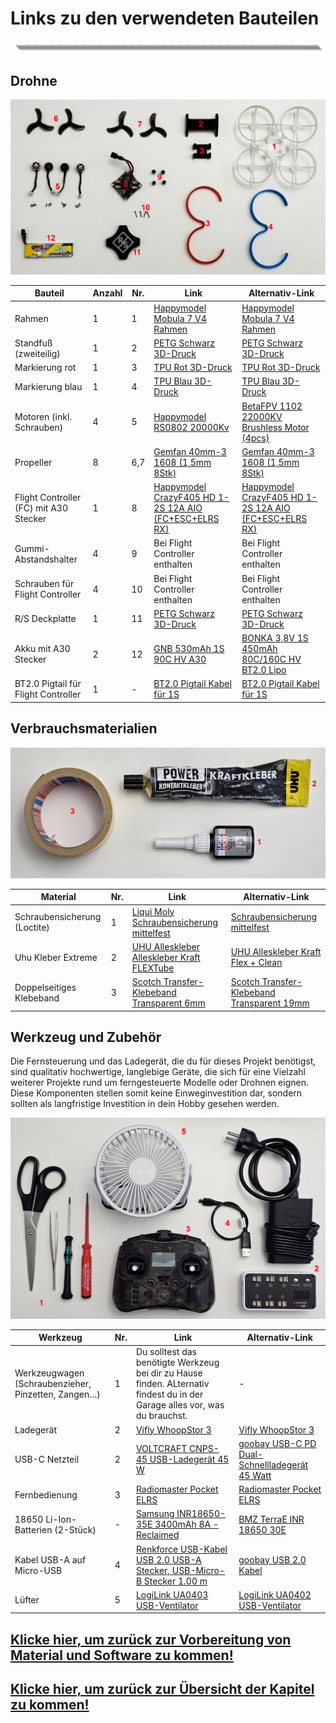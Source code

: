 # Links zu den verwendeten Bauteilen
![image](https://github.com/Rohde-Schwarz-Garage/.github/blob/main/ressources/graphics/2024_03_13_Trennbanner_GitHub_Grey_Transparent.png?raw=true)

## Drohne

![Image](/rsc/01_img/01_Materials/Parts.png)

| Bauteil                               | Anzahl | Nr.  | Link | Alternativ-Link |
|---------------------------------------|--------|------|------|-----------------|
| Rahmen                                | 1      | 1    |[Happymodel Mobula 7 V4 Rahmen](https://www.rotorama.de/product/happymodel-ram-moblite7-v4)|[Happymodel Mobula 7 V4 Rahmen](https://www.drone-fpv-racer.com/en/happymodel-75mm-v4-frame-for-moblite7-8683.html#/10-color-white)|
| Standfuß (zweiteilig)                 | 1      | 2    |[PETG Schwarz 3D-Druck](https://www.conrad.de/de/p/polymaker-pb01001-polylite-filament-petg-hitzebestaendig-hohe-zugfestigkeit-1-75-mm-1000-g-schwarz-1-st-2632939.html)|[PETG Schwarz 3D-Druck](https://www.reichelt.de/filament-polylite-petg-1-75-mm-1-kg-schwarz-polymaker-b01001-p323881.html?&trstct=pol_2&nbc=1)|
| Markierung rot                        | 1      | 3    |[TPU Rot 3D-Druck](https://www.conrad.de/de/p/polymaker-pd01003-polyflex-tpu-95a-filament-tpu-flexibel-1-75-mm-750-g-rot-1-st-2632898.html)|[TPU Rot 3D-Druck](https://www.reichelt.de/filament-tpu-92a-rot-1-75-mm-750-g-kimya-pe1014tq-p351400.html?&trstct=vrt_pdn&nbc=1)|
| Markierung blau                       | 1      | 4    |[TPU Blau 3D-Druck](https://www.conrad.de/de/p/polymaker-pd01005-polyflex-tpu-95a-filament-tpu-flexibel-1-75-mm-750-g-blau-1-st-2632896.html)|[TPU Blau 3D-Druck](https://www.reichelt.de/filament-tpu-92a-blau-1-75-mm-750-g-kimya-pe1015tq-p351401.html?&trstct=vrt_pdn&nbc=1)|
| Motoren (inkl. Schrauben)             | 4      | 5    |[Happymodel RS0802 20000Kv](https://www.rotorama.de/product/happymodel-rs0802-20000kv)|[BetaFPV 1102 22000KV Brushless Motor (4pcs)](https://n-factory.de/BetaFPV-1102-22000KV-Brushless-Motor-4pcs)|
| Propeller                             | 8      | 6,7  |[Gemfan 40mm-3 1608 (1,5mm 8Stk)](https://www.rotorama.de/product/gemfan-40mm-3-1608-1-5mm)|[Gemfan 40mm-3 1608 (1,5mm 8Stk)](https://shop.rc-hangar15.de/Gemfan-40mm-3-Blatt-Propeller-1608-15mm-Welle-clear-black)|
| Flight Controller (FC) mit A30 Stecker| 1      | 8    |[Happymodel CrazyF405 HD 1-2S 12A AIO (FC+ESC+ELRS RX)](https://www.rotorama.de/product/happymodel-crazyf405-hd-aio-fc-esc-elrs-rx)|[Happymodel CrazyF405 HD 1-2S 12A AIO (FC+ESC+ELRS RX)](https://www.drone-fpv-racer.com/en/crazyf405-hd-elrs-12a-aio-by-happymodel-11297.html)|
| Gummi-Abstandshalter                  | 4      | 9    |Bei Flight Controller enthalten | Bei Flight Controller enthalten |
| Schrauben für Flight Controller       | 4      | 10   |Bei Flight Controller enthalten | Bei Flight Controller enthalten |
| R/S Deckplatte                        | 1      | 11   |[PETG Schwarz 3D-Druck](https://www.conrad.de/de/p/polymaker-pb01001-polylite-filament-petg-hitzebestaendig-hohe-zugfestigkeit-1-75-mm-1000-g-schwarz-1-st-2632939.html)|[PETG Schwarz 3D-Druck](https://www.reichelt.de/filament-polylite-petg-1-75-mm-1-kg-schwarz-polymaker-b01001-p323881.html?&trstct=pol_2&nbc=1)|
| Akku mit A30 Stecker                  | 2      | 12   |[GNB 530mAh 1S 90C HV A30](https://www.rotorama.de/product/gnb-530mah-1s-90c)|[BONKA 3,8V 1S 450mAh 80C/160C HV BT2.0 Lipo](https://shop.rc-hangar15.de/BONKA-38V-1S-450mAh-80C-160C-HV-BT20-Lipos)
| BT2.0 Pigtail für Flight Controller     | 1      |  -    |[BT2.0 Pigtail Kabel für 1S](https://shop.rc-hangar15.de/BT20-Pigtail-Kabel-fuer-BT20-1S-1-Stueck-BetaFPV)|[BT2.0 Pigtail Kabel für 1S](https://shop.rc-hangar15.de/BT20-U-Pigtail-Kabel-fuer-BT20-1S-1-Stueck-BetaFPV)|



## Verbrauchsmaterialien

![Image](/rsc/01_img/01_Materials/Materials.png)

| Material                       | Nr. | Link | Alternativ-Link |
|--------------------------------|-----|------|-----------------|
| Schraubensicherung (Loctite)   | 1   |[Liqui Moly Schraubensicherung mittelfest](https://www.conrad.de/de/p/liqui-moly-3801-schraubensicherung-festigkeit-mittel-10-g-752960.html)|[Schraubensicherung mittelfest](https://www.reichelt.de/schraubensicherung-lack-mittelfest-blau-10-ml-lack-l310b-p313598.html?&trstct=pol_4&nbc=1)|
| Uhu Kleber Extreme             | 2   |[UHU Alleskleber Alleskleber Kraft FLEXTube](https://www.conrad.de/de/p/uhu-alleskleber-alleskleber-kraft-flextube-45040-42-g-478764.html)|[UHU Alleskleber Kraft Flex + Clean](https://www.conrad.de/de/p/uhu-alleskleber-kraft-flex-clean-73-18-g-631774.html#productTechData)|
| Doppelseitiges Klebeband       | 3   |[Scotch Transfer-Klebeband Transparent 6mm](https://www.conrad.de/de/p/scotch-924633-924633-transfer-klebeband-transparent-l-x-b-33-m-x-6-mm-1-st-2266070.html)|[Scotch Transfer-Klebeband Transparent 19mm](https://www.conrad.de/de/p/scotch-9241933-9241933-transfer-klebeband-transparent-l-x-b-33-m-x-19-mm-1-st-2266071.html)|


## Werkzeug und Zubehör

Die Fernsteuerung und das Ladegerät, die du für dieses Projekt benötigst, sind qualitativ hochwertige, langlebige Geräte, die sich für eine Vielzahl weiterer Projekte rund um ferngesteuerte Modelle oder Drohnen eignen. Diese Komponenten stellen somit keine Einweginvestition dar, sondern sollten als langfristige Investition in dein Hobby gesehen werden. 

![Image](/rsc/01_img/01_Materials/Tools.png)

| Werkzeug                                                  | Nr. | Link | Alternativ-Link |
|-----------------------------------------------------------|-----|------|-----------------|
| Werkzeugwagen (Schraubenzieher, Pinzetten, Zangen…)       | 1   |Du solltest das benötigte Werkzeug bei dir zu Hause finden. ALternativ findest du in der Garage alles vor, was du brauchst.| - |
| Ladegerät                                                 | 2   |[Vifly WhoopStor 3](https://www.rotorama.de/product/vifly-whoopstor)| [Vifly WhoopStor 3](https://shop.rc-hangar15.de/VIFLY-WhoopStor-V3-1S-Lade-Entladegeraet-BT20-PH20-Schwarz)|
| USB-C Netzteil                                            | 2   |[VOLTCRAFT CNPS-45 USB-Ladegerät 45 W](https://www.conrad.de/de/p/voltcraft-cnps-45-usb-ladegeraet-45-w-steckdose-ausgangsstrom-max-3-a-anzahl-ausgaenge-1-x-usb-c-buchse-usb-power-del-1601915.html)|[goobay USB-C PD Dual-Schnellladegerät 45 Watt](https://www.alternate.de/goobay/USB-C-PD-Dual-Schnellladeger%C3%A4t-45-Watt/html/product/100032651)|
| Fernbedienung                                             | 3   |[Radiomaster Pocket ELRS](https://www.rotorama.de/product/radiomaster-pocket-elrs)|[Radiomaster Pocket ELRS](https://shop.rc-hangar15.de/Radiomaster-POCKET-ELRS-Fernsteuerung-EU-LBT-Anthrazit-MODE-1)|
| 18650 Li-Ion-Batterien (2-Stück)                          | -   |[Samsung INR18650-35E 3400mAh 8A - Reclaimed](https://www.rotorama.de/product/samsung-inr18650-35e-3450mah-8a-reclaimed)|[BMZ TerraE INR 18650 30E](https://www.conrad.de/de/p/bmz-terrae-inr-18650-30-e-spezial-akku-18650-li-ion-3-7-v-3000-mah-2481710.html#productTechData)|
| Kabel USB-A auf Micro-USB                                 | 4   |[Renkforce USB-Kabel USB 2.0 USB-A Stecker, USB-Micro-B Stecker 1.00 m](https://www.conrad.de/de/p/renkforce-usb-kabel-usb-2-0-usb-a-stecker-usb-micro-b-stecker-1-00-m-schwarz-vergoldete-steckkontakte-rf-4316220-1438740.html)|[goobay USB 2.0 Kabel](https://www.alternate.de/goobay/USB-2-0-Kabel-USB-A-Stecker-Micro-USB-Stecker/html/product/1077314)|
| Lüfter                                                    | 5   |[LogiLink UA0403 USB-Ventilator](https://www.conrad.de/de/p/logilink-ua0403-usb-ventilator-b-x-h-x-t-180-x-126-x-195-mm-2813812.html)|[LogiLink UA0402 USB-Ventilator](https://www.conrad.de/de/p/logilink-ua0402-usb-ventilator-b-x-h-x-t-140-x-115-x-147-mm-2813811.html)|


## [Klicke hier, um zurück zur Vorbereitung von Material und Software zu kommen!](/docs/01_Materials.md)

## [Klicke hier, um zurück zur Übersicht der Kapitel zu kommen!](/README.md#kapitel)